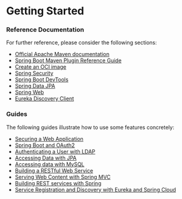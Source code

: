 # Getting Started

### Reference Documentation
For further reference, please consider the following sections:

* [Official Apache Maven documentation](https://maven.apache.org/guides/index.html)
* [Spring Boot Maven Plugin Reference Guide](https://docs.spring.io/spring-boot/docs/3.0.8/maven-plugin/reference/html/)
* [Create an OCI image](https://docs.spring.io/spring-boot/docs/3.0.8/maven-plugin/reference/html/#build-image)
* [Spring Security](https://docs.spring.io/spring-boot/docs/3.0.8/reference/htmlsingle/#web.security)
* [Spring Boot DevTools](https://docs.spring.io/spring-boot/docs/3.0.8/reference/htmlsingle/#using.devtools)
* [Spring Data JPA](https://docs.spring.io/spring-boot/docs/3.0.8/reference/htmlsingle/#data.sql.jpa-and-spring-data)
* [Spring Web](https://docs.spring.io/spring-boot/docs/3.0.8/reference/htmlsingle/#web)
* [Eureka Discovery Client](https://docs.spring.io/spring-cloud-netflix/docs/current/reference/html/#service-discovery-eureka-clients)

### Guides
The following guides illustrate how to use some features concretely:

* [Securing a Web Application](https://spring.io/guides/gs/securing-web/)
* [Spring Boot and OAuth2](https://spring.io/guides/tutorials/spring-boot-oauth2/)
* [Authenticating a User with LDAP](https://spring.io/guides/gs/authenticating-ldap/)
* [Accessing Data with JPA](https://spring.io/guides/gs/accessing-data-jpa/)
* [Accessing data with MySQL](https://spring.io/guides/gs/accessing-data-mysql/)
* [Building a RESTful Web Service](https://spring.io/guides/gs/rest-service/)
* [Serving Web Content with Spring MVC](https://spring.io/guides/gs/serving-web-content/)
* [Building REST services with Spring](https://spring.io/guides/tutorials/rest/)
* [Service Registration and Discovery with Eureka and Spring Cloud](https://spring.io/guides/gs/service-registration-and-discovery/)

